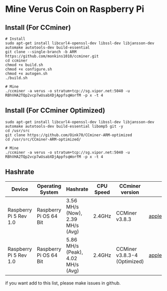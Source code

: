 # Mine Verus Coin on Raspberry Pi

## Install (For CCminer)
```
# Install
sudo apt-get install libcurl4-openssl-dev libssl-dev libjansson-dev automake autotools-dev build-essential
git clone --single-branch -b ARM https://github.com/monkins1010/ccminer.git
cd ccminer
chmod +x build.sh
chmod +x configure.sh
chmod +x autogen.sh
./build.sh

# Mine
./ccminer -a verus -o stratum+tcp://sg.vipor.net:5040 -u RBhVHA2TQp2vcp7wUsabXDjAppfsqWorfM -p x -t 4
```

## Install (For CCminer Optimized)
```
sudo apt-get install libcurl4-openssl-dev libssl-dev libjansson-dev automake autotools-dev build-essential libomp5 git -y
cd /usr/src
git clone https://github.com/Oink70/CCminer-ARM-optimized
cd /usr/src/CCminer-ARM-optimized/

# Mine
./ccminer -a verus -o stratum+tcp://sg.vipor.net:5040 -u RBhVHA2TQp2vcp7wUsabXDjAppfsqWorfM -p x -t 4
```

## Hashrate
| Device                          | Operating System         | Hashrate                             | CPU Speed | CCminer version               | User     |
| ------------------------------- | ------------------------ | ------------------------------------ | --------- | ----------------------------- | -------- |
| Raspberry Pi 5 Rev 1.0          | Raspberry Pi OS 64 Bit   | 3.56 MH/s (Now), 2.39 MH/s (Avg)     | 2.4GHz    | CCMiner v3.8.3                | [applerobloxgames](https://github.com/InikoMatthewPro)
| Raspberry Pi 5 Rev 1.0          | Raspberry Pi OS 64 Bit   | 5.86 MH/s (Peak), 4.02 MH/s (Avg)    | 2.4GHz    | CCMiner v3.8.3-4 (Optimized)  | [applerobloxgames](https://github.com/InikoMatthewPro)

if you want add to this list, please make issues in github.

